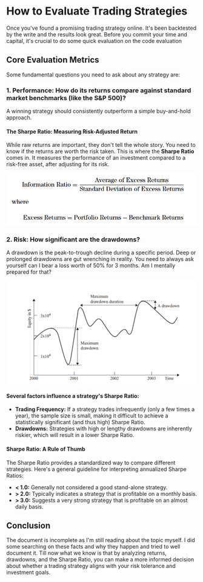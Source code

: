 # How to Evaluate Trading Strategies

Once you've found a promising trading strategy online. It's been backtested by the write and the results look great. Before you commit your time and capital, it's crucial to do some quick evaluation on the code evaluation

## Core Evaluation Metrics

Some fundamental questions you need to ask about any strategy are:

### 1.  **Performance:** How do its returns compare against standard market benchmarks (like the S&P 500)? 
A winning strategy should consistently outperform a simple buy-and-hold approach.

#### The Sharpe Ratio: Measuring Risk-Adjusted Return

While raw returns are important, they don't tell the whole story. You need to know if the returns are worth the risk taken. This is where the **Sharpe Ratio** comes in. It measures the performance of an investment compared to a risk-free asset, after adjusting for its risk.

![Information Ratio Formula, a concept related to Sharpe Ratio](image.png)

### 2.  **Risk:** How significant are the drawdowns? 
A drawdown is the peak-to-trough decline during a specific period. Deep or prolonged drawdowns are gut wrenching in reality. You need to always ask yourself can I bear a loss worth of 50% for 3 months. Am I mentally prepared for that?

![Maximum drawdown](image-1.png)

#### Several factors influence a strategy's Sharpe Ratio:

*   **Trading Frequency:** If a strategy trades infrequently (only a few times a year), the sample size is small, making it difficult to achieve a statistically significant (and thus high) Sharpe Ratio.
*   **Drawdowns:** Strategies with high or lengthy drawdowns are inherently riskier, which will result in a lower Sharpe Ratio.

#### Sharpe Ratio: A Rule of Thumb

The Sharpe Ratio provides a standardized way to compare different strategies. Here's a general guideline for interpreting annualized Sharpe Ratios:

*   **< 1.0:** Generally not considered a good stand-alone strategy.
*   **> 2.0:** Typically indicates a strategy that is profitable on a monthly basis.
*   **> 3.0:** Suggests a very strong strategy that is profitable on an almost daily basis.

## Conclusion
The document is incomplete as I'm still reading about the topic myself. I did some searching on these facts and why they happen and tried to well document it. Till now what we know is that by analyzing returns, drawdowns, and the Sharpe Ratio, you can make a more informed decision about whether a trading strategy aligns with your risk tolerance and investment goals.

